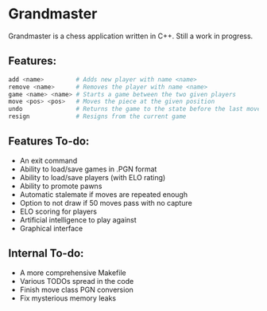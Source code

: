 # Grandmaster

Grandmaster is a chess application written in C++. Still a work in progress.

## Features:

```Bash
add <name>         # Adds new player with name <name>
remove <name>      # Removes the player with name <name>
game <name> <name> # Starts a game between the two given players
move <pos> <pos>   # Moves the piece at the given position
undo               # Returns the game to the state before the last move
resign             # Resigns from the current game
```

## Features To-do:
- An exit command
- Ability to load/save games in .PGN format
- Ability to load/save players (with ELO rating)
- Ability to promote pawns
- Automatic stalemate if moves are repeated enough
- Option to not draw if 50 moves pass with no capture
- ELO scoring for players
- Artificial intelligence to play against
- Graphical interface

## Internal To-do:
- A more comprehensive Makefile
- Various TODOs spread in the code
- Finish move class PGN conversion
- Fix mysterious memory leaks

